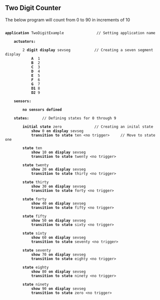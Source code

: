 ## Two Digit Counter

The below program will count from 0 to 90 in increments of 10


<pre>
<code>
<b>application</b> TwoDigitExample               // Setting application name

    <b>actuators:</b>

        2 <b>digit display</b> sevseg           // Creating a seven segment display
            <b>A</b>  1
            <b>B</b>  2
            <b>C</b>  3
            <b>D</b>  4
            <b>E</b>  5
            <b>F</b>  6
            <b>G</b>  7
            <b>D1</b> 8
            <b>D2</b> 9

    <b>sensors:</b>

        <b>no sensors defined</b>

    <b>states:</b>      // Defining states for 0 through 9

        <b>initial state</b> zero               // Creating an inital state
            <b>show</b> 0 <b>on display</b> sevseg
            <b>transition to state</b> ten &ltno trigger&gt     // Move to state one

        <b>state</b> ten    
            <b>show</b> 10 <b>on display</b> sevseg
            <b>transition to state</b> twenty &ltno trigger&gt

        <b>state</b> twenty    
            <b>show</b> 20 <b>on display</b> sevseg
            <b>transition to state</b> thirty &ltno trigger&gt

        <b>state</b> thirty    
            <b>show</b> 30 <b>on display</b> sevseg
            <b>transition to state</b> forty &ltno trigger&gt   

        <b>state</b> forty    
            <b>show</b> 40 <b>on display</b> sevseg
            <b>transition to state</b> fifty &ltno trigger&gt

        <b>state</b> fifty    
            <b>show</b> 50 <b>on display</b> sevseg
            <b>transition to state</b> sixty &ltno trigger&gt

        <b>state</b> sixty   
            <b>show</b> 60 <b>on display</b> sevseg
            <b>transition to state</b> seventy &ltno trigger&gt       

        <b>state</b> seventy    
            <b>show</b> 70 <b>on display</b> sevseg
            <b>transition to state</b> eighty &ltno trigger&gt   

        <b>state</b> eighty   
            <b>show</b> 80 <b>on display</b> sevseg
            <b>transition to state</b> ninety &ltno trigger&gt   

        <b>state</b> ninety    
            <b>show</b> 90 <b>on display</b> sevseg
            <b>transition to state</b> zero &ltno trigger&gt        

</code>
</pre>